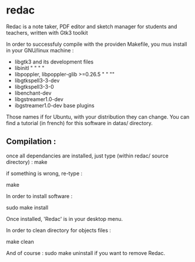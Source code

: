 # redac
Redac is a note taker, PDF editor and sketch manager for students and teachers, written with Gtk3 toolkit

In order to successfuly compile with the providen Makefile, you mus install in your GNU/linux machine :

- libgtk3 and its development files
- libinitl "      "      "      "
- libpoppler, libpoppler-glib >=0.26.5 "   " "" 
- libgtkspell3-3-dev
- libgtkspell3-3-0
- libenchant-dev
- libgstreamer1.0-dev
- ibgstreamer1.0-dev base plugins

Those names if for Ubuntu, with your distribution they can change.
You can find a tutorial (in french) for this software in datas/ directory.

Compilation :
-------------
once all dependancies are installed, just type (within redac/ source directory) :
make

if something is wrong, re-type :

make


In order to install software :

sudo make install

Once installed, 'Redac' is in your desktop menu.

In order to clean directory for objects files :

make clean

And of course :
sudo make uninstall 
if you want to remove Redac.
